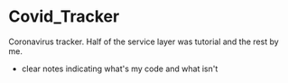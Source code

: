 # Covid_Tracker

Coronavirus tracker.  Half of the service layer was tutorial and the rest by me.

* clear notes indicating what's my code and what isn't
